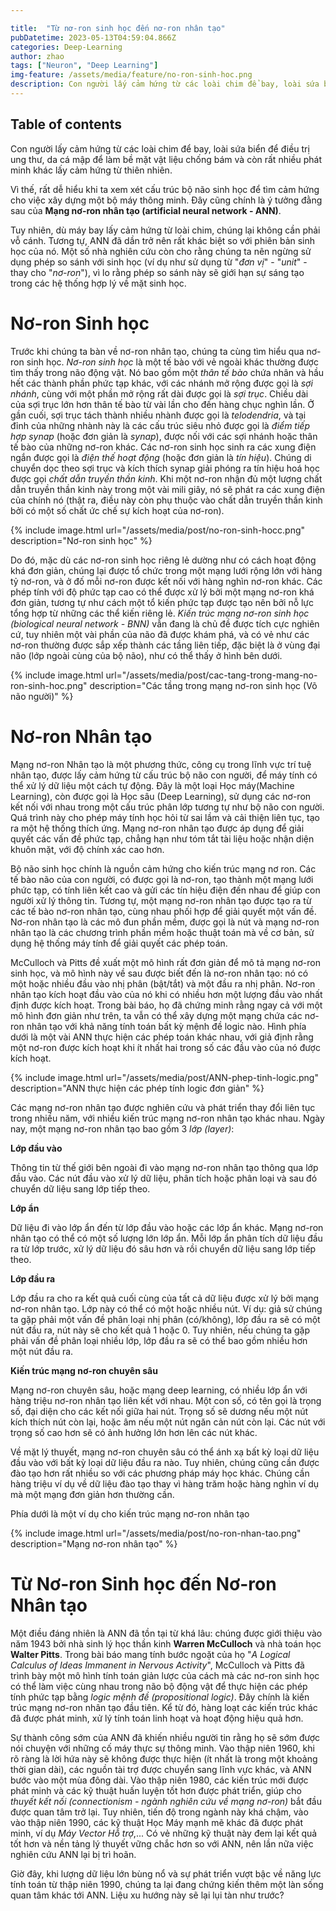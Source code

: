 ```yaml
---

title:  "Từ nơ-ron sinh học đến nơ-ron nhân tạo"
pubDatetime: 2023-05-13T04:59:04.866Z
categories: Deep-Learning
author: zhao
tags: ["Neuron", "Deep Learning"]
img-feature: /assets/media/feature/no-ron-sinh-hoc.png
description: Con người lấy cảm hứng từ các loài chim để bay, loài sứa biển để điều trị ung thư, da cá mập để làm bề mặt vật liệu chống bám và còn rất nhiều phát minh khác lấy cảm hứng từ thiên nhiên. 
---
```


## Table of contents

Con người lấy cảm hứng từ các loài chim để bay, loài sứa biển để điều trị ung thư, da cá mập để làm bề mặt vật liệu chống bám và còn rất nhiều phát minh khác lấy cảm hứng từ thiên nhiên. 

Vì thế, rất dễ hiểu khi ta xem xét cấu trúc bộ não sinh học để tìm cảm hứng cho việc xây dựng một bộ máy thông minh. Đây cũng chính là ý tưởng đằng sau của **Mạng nơ-ron nhân tạo (artificial neural network - ANN)**. 

Tuy nhiên, dù máy bay lấy cảm hứng từ loài chim, chúng lại không cần phải vỗ cánh. Tương tự, ANN đã dần trở nên rất khác biệt so với phiên bản sinh học của nó. Một số nhà nghiên cứu còn cho rằng chúng ta nên ngừng sử dụng phép so sánh với sinh học (ví dụ như sử dụng từ "*đơn vị*" - "*unit*" - thay cho "*nơ-ron*"), vì lo rằng phép so sánh này sẽ giới hạn sự sáng tạo trong các hệ thống hợp lý về mặt sinh học.


# Nơ-ron Sinh học

Trước khi chúng ta bàn về nơ-ron nhân tạo, chúng ta cùng tìm hiểu qua nơ-ron sinh học. *Nơ-ron sinh học* là một tế bào với vẻ ngoài khác thường được tìm thấy trong não động vật. Nó bao gồm một *thân tế bào* chứa nhân và hầu hết các thành phần phức tạp khác, với các nhánh mở rộng được gọi là *sợi nhánh*, cùng với một phần mở rộng rất dài được gọi là *sợi trục*. Chiều dài của sợi trục lớn hơn thân tế bào từ vài lần cho đến hàng chục nghìn lần. Ở gần cuối, sợi trục tách thành nhiều nhành được gọi là *telodendria*, và tại đỉnh của những nhành này là các cấu trúc siêu nhỏ được gọi là *điểm tiếp hợp synap* (hoặc đơn giản là *synap*), được nối với các sợi nhánh hoặc thân tế bào của những nơ-ron khác. Các nơ-ron sinh học sinh ra các xung điện ngắn được gọi là *điện thế hoạt động* (hoặc đơn giản  là *tín hiệu*). Chúng di chuyển dọc theo sợi trục và kích thích synap giải phóng ra tín hiệu hoá học được gọi *chất dẫn truyền thần kinh*. Khi một nơ-ron nhận đủ một lượng chất dẫn truyền thần kinh này trong một vài mili giây, nó sẽ phát ra các xung điện của chính nó (thật ra, điều này còn phụ thuộc vào chất dẫn truyền thần kinh bởi có một số chất ức chế sự kích hoạt của nơ-ron). 

{% include image.html url="/assets/media/post/no-ron-sinh-hocc.png" description="Nơ-ron sinh học" %}

Do đó, mặc dù các nơ-ron sinh học riêng lẻ dường như có cách hoạt động khá đơn giản, chúng lại được tổ chức trong một mạng lưới rộng lớn với hàng tỷ nơ-ron, và ở đố mỗi nơ-ron được kết nối với hàng nghìn nơ-ron khác. Các phép tính với độ phức tạp cao có thể được xử lý bởi một mạng nơ-ron khá đơn giản, tương tự như cách một tổ kiến phức tạp được tạo nên bởi nỗ lực tổng hợp từ những các thể kiến riêng lẻ. *Kiến trúc mạng nơ-ron sinh học (biological neural network - BNN)* vẫn đang là chủ đề được tích cực nghiên cứ, tuy nhiên một vài phần của não đã được khám phá, và có vẻ như các nơ-ron thường được sắp xếp thành các tầng liên tiếp, đặc biệt là ở vùng đại não (lớp ngoài cùng của bộ não), như có thể thấy ở hình bên dưới.

{% include image.html url="/assets/media/post/cac-tang-trong-mang-no-ron-sinh-hoc.png" description="Các tầng trong mạng nơ-ron sinh học (Võ não người)" %}

# Nơ-ron Nhân tạo

Mạng nơ-ron Nhân tạo là một phương thức, công cụ trong lĩnh vực trí tuệ nhân tạo, được lấy cảm hứng từ cấu trúc bộ não con người, để máy tính có thể xử lý dữ liệu một cách tự động. Đây là một loại Học máy(Machine Learning), còn được gọi là Học sâu (Deep Learning), sử dụng các nơ-ron kết nối với nhau trong một cấu trúc phân lớp tương tự như bộ não con người. Quá trình này cho phép máy tính học hỏi từ sai lầm và cải thiện liên tục, tạo ra một hệ thống thích ứng. Mạng nơ-ron nhân tạo được áp dụng để giải quyết các vấn đề phức tạp, chẳng hạn như tóm tắt tài liệu hoặc nhận diện khuôn mặt, với độ chính xác cao hơn.

Bộ não sinh học chính là nguồn cảm hứng cho kiến trúc mạng nơ ron. Các tế bào não của con người, có được gọi là nơ-ron, tạo thành một mạng lưới phức tạp, có tính liên kết cao và gửi các tín hiệu điện đến nhau để giúp con người xử lý thông tin. Tương tự, một mạng nơ-ron nhân tạo được tạo ra từ các tế bào nơ-ron nhân tạo, cùng nhau phối hợp để giải quyết một vấn đề. Nơ-ron nhân tạo là các mô đun phần mềm, được gọi là nút và mạng nơ-ron nhân tạo là các chương trình phần mềm hoặc thuật toán mà về cơ bản, sử dụng hệ thống máy tính để giải quyết các phép toán.

McCulloch và Pitts đề xuất một mô hình rất đơn giản để mô tả mạng nơ-ron sinh học, và mô hình này về sau được biết đến là nơ-ron nhân tạo: nó có một hoặc nhiều đầu vào nhị phân (bật/tắt) và một đầu ra nhị phân. Nơ-ron nhân tạo kích hoạt đầu vào của nó khi có nhiều hơn một lượng đầu vào nhất định được kích hoạt. Trong bài báo, họ đã chứng minh rằng ngay cả với một mô hình đơn giản như trên, ta vẫn có thể xây dựng một mạng chứa các nơ-ron nhân tạo với khả năng tính toán bất kỳ mệnh đề logic nào. Hình phía dưới là một vài ANN thực hiện các phép toán khác nhau, với giả định rằng một nơ-ron được kích hoạt khi ít nhất hai trong số các đầu vào của nó được kích hoạt. 

{% include image.html url="/assets/media/post/ANN-phep-tinh-logic.png" description="ANN thực hiện các phép tính logic đơn giản" %}

Các mạng nơ-ron nhân tạo được nghiên cứu và phát triển thay đổi liên tục trong nhiều năm, với nhiều kiến trúc mạng nơ-ron nhân tạo khác nhau. Ngày nay, một mạng nơ-ron nhân tạo bao gồm 3 *lớp (layer)*:

**Lớp đầu vào**

Thông tin từ thế giới bên ngoài đi vào mạng nơ-ron nhân tạo thông qua lớp đầu vào. Các nút đầu vào xử lý dữ liệu, phân tích hoặc phân loại và sau đó chuyển dữ liệu sang lớp tiếp theo.

**Lớp ẩn**

Dữ liệu đi vào lớp ẩn đến từ lớp đầu vào hoặc các lớp ẩn khác. Mạng nơ-ron nhân tạo có thể có một số lượng lớn lớp ẩn. Mỗi lớp ẩn phân tích dữ liệu đầu ra từ lớp trước, xử lý dữ liệu đó sâu hơn và rồi chuyển dữ liệu sang lớp tiếp theo.

**Lớp đầu ra**

Lớp đầu ra cho ra kết quả cuối cùng của tất cả dữ liệu được xử lý bởi mạng nơ-ron nhân tạo. Lớp này có thể có một hoặc nhiều nút. Ví dụ: giả sử chúng ta gặp phải một vấn đề phân loại nhị phân (có/không), lớp đầu ra sẽ có một nút đầu ra, nút này sẽ cho kết quả 1 hoặc 0. Tuy nhiên, nếu chúng ta gặp phải vấn đề phân loại nhiều lớp, lớp đầu ra sẽ có thể bao gồm nhiều hơn một nút đầu ra.

**Kiến trúc mạng nơ-ron chuyên sâu** 

Mạng nơ-ron chuyên sâu, hoặc mạng deep learning, có nhiều lớp ẩn với hàng triệu nơ-ron nhân tạo liên kết với nhau. Một con số, có tên gọi là trọng số, đại diện cho các kết nối giữa hai nút. Trọng số sẽ dương nếu một nút kích thích nút còn lại, hoặc âm nếu một nút ngăn cản nút còn lại. Các nút với trọng số cao hơn sẽ có ảnh hưởng lớn hơn lên các nút khác.

Về mặt lý thuyết, mạng nơ-ron chuyên sâu có thể ánh xạ bất kỳ loại dữ liệu đầu vào với bất kỳ loại dữ liệu đầu ra nào. Tuy nhiên, chúng cũng cần được đào tạo hơn rất nhiều so với các phương pháp máy học khác. Chúng cần hàng triệu ví dụ về dữ liệu đào tạo thay vì hàng trăm hoặc hàng nghìn ví dụ mà một mạng đơn giản hơn thường cần. 

Phía dưới là một ví dụ cho kiến trúc mạng nơ-ron nhân tạo

{% include image.html url="/assets/media/post/no-ron-nhan-tao.png" description="Mạng nơ-ron nhân tạo" %}

# Từ Nơ-ron Sinh học đến Nơ-ron Nhân tạo

Một điều đáng nhiên là ANN đã tồn tại từ khá lâu: chúng được giới thiệu vào năm 1943 bởi nhà sinh lý học thần kinh **Warren McCulloch** và nhà toán học **Walter Pitts**. Trong bài báo mang tính bước ngoặt của họ "*A Logical Calculus of Ideas Immanent in Nervous Activity*", McCulloch và Pitts đã trình bày một mô hình tính toán giản lược của cách mà các nơ-ron sinh học có thể làm việc cùng nhau trong não bộ động vật để thực hiện các phép tính phức tạp bằng *logic mệnh đề (propositional logic)*. Đây chính là kiến trúc mạng nơ-ron nhân tạo đầu tiên. Kể từ đó, hàng loạt các kiến trúc khác đã được phát minh, xử lý tính toán linh hoạt và hoạt động hiệu quả hơn.

Sự thành công sớm của ANN đã khiến nhiều người tin rằng họ sẽ sớm được nói chuyện với những cố máy thực sự thông minh. Vào thập niên 1960, khi rõ ràng là lời hứa này sẽ không được thực hiện (ít nhất là trong một khoảng thời gian dài), các nguồn tài trợ được chuyển sang lĩnh vực khác, và ANN bước vào một mùa đông dài. Vào thập niên 1980, các kiến trúc mới được phát minh và các kỹ thuật huấn luyện tốt hơn được phát triển, giúp cho *thuyết kết nối (connectionism - ngành nghiên cứu về mạng nơ-ron)* bắt đầu được quan tâm trở lại. Tuy nhiên, tiến độ trong ngành này khá chậm, vào vào thập niên 1990, các kỹ thuật Học Máy mạnh mẽ khác đã được phát minh, ví dụ *Máy Vector Hỗ trợ*,... Có vẻ những kỹ thuật này đem lại kết quả tốt hơn và nền tảng lý thuyết vững chắc hơn so với ANN, nên lần nữa việc nghiên cứu ANN lại bị trì hoãn. 

Giờ đây, khi lượng dữ liệu lớn bùng nổ và sự phát triển vượt bậc về năng lực tính toán từ thập niên 1990, chúng ta lại đang chứng kiến thêm một làn sống quan tâm khác tới ANN. Liệu xu hướng này sẽ lại lụi tàn như trước?
